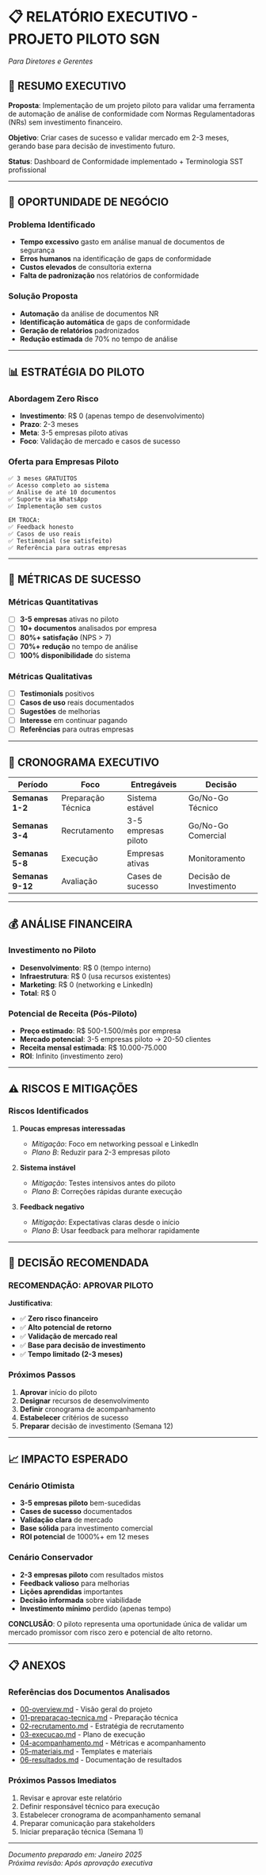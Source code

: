 # 📋 RELATÓRIO EXECUTIVO - PROJETO PILOTO SGN
*Para Diretores e Gerentes*

## 🎯 **RESUMO EXECUTIVO**

**Proposta**: Implementação de um projeto piloto para validar uma ferramenta de automação de análise de conformidade com Normas Regulamentadoras (NRs) sem investimento financeiro.

**Objetivo**: Criar cases de sucesso e validar mercado em 2-3 meses, gerando base para decisão de investimento futuro.

**Status**: Dashboard de Conformidade implementado + Terminologia SST profissional

---

## 💼 **OPORTUNIDADE DE NEGÓCIO**

### **Problema Identificado**
- **Tempo excessivo** gasto em análise manual de documentos de segurança
- **Erros humanos** na identificação de gaps de conformidade
- **Custos elevados** de consultoria externa
- **Falta de padronização** nos relatórios de conformidade

### **Solução Proposta**
- **Automação** da análise de documentos NR
- **Identificação automática** de gaps de conformidade
- **Geração de relatórios** padronizados
- **Redução estimada** de 70% no tempo de análise

---

## 📊 **ESTRATÉGIA DO PILOTO**

### **Abordagem Zero Risco**
- **Investimento**: R$ 0 (apenas tempo de desenvolvimento)
- **Prazo**: 2-3 meses
- **Meta**: 3-5 empresas piloto ativas
- **Foco**: Validação de mercado e casos de sucesso

### **Oferta para Empresas Piloto**
```
✅ 3 meses GRATUITOS
✅ Acesso completo ao sistema
✅ Análise de até 10 documentos
✅ Suporte via WhatsApp
✅ Implementação sem custos

EM TROCA:
✅ Feedback honesto
✅ Casos de uso reais
✅ Testimonial (se satisfeito)
✅ Referência para outras empresas
```

---

## 🎯 **MÉTRICAS DE SUCESSO**

### **Métricas Quantitativas**
- [ ] **3-5 empresas** ativas no piloto
- [ ] **10+ documentos** analisados por empresa
- [ ] **80%+ satisfação** (NPS > 7)
- [ ] **70%+ redução** no tempo de análise
- [ ] **100% disponibilidade** do sistema

### **Métricas Qualitativas**
- [ ] **Testimonials** positivos
- [ ] **Casos de uso** reais documentados
- [ ] **Sugestões** de melhorias
- [ ] **Interesse** em continuar pagando
- [ ] **Referências** para outras empresas

---

## 📅 **CRONOGRAMA EXECUTIVO**

| Período | Foco | Entregáveis | Decisão |
|---------|------|-------------|---------|
| **Semanas 1-2** | Preparação Técnica | Sistema estável | Go/No-Go Técnico |
| **Semanas 3-4** | Recrutamento | 3-5 empresas piloto | Go/No-Go Comercial |
| **Semanas 5-8** | Execução | Empresas ativas | Monitoramento |
| **Semanas 9-12** | Avaliação | Cases de sucesso | Decisão de Investimento |

---

## 💰 **ANÁLISE FINANCEIRA**

### **Investimento no Piloto**
- **Desenvolvimento**: R$ 0 (tempo interno)
- **Infraestrutura**: R$ 0 (usa recursos existentes)
- **Marketing**: R$ 0 (networking e LinkedIn)
- **Total**: R$ 0

### **Potencial de Receita (Pós-Piloto)**
- **Preço estimado**: R$ 500-1.500/mês por empresa
- **Mercado potencial**: 3-5 empresas piloto → 20-50 clientes
- **Receita mensal estimada**: R$ 10.000-75.000
- **ROI**: Infinito (investimento zero)

---

## ⚠️ **RISCOS E MITIGAÇÕES**

### **Riscos Identificados**
1. **Poucas empresas interessadas**
   - *Mitigação*: Foco em networking pessoal e LinkedIn
   - *Plano B*: Reduzir para 2-3 empresas piloto

2. **Sistema instável**
   - *Mitigação*: Testes intensivos antes do piloto
   - *Plano B*: Correções rápidas durante execução

3. **Feedback negativo**
   - *Mitigação*: Expectativas claras desde o início
   - *Plano B*: Usar feedback para melhorar rapidamente

---

## 🚀 **DECISÃO RECOMENDADA**

### **RECOMENDAÇÃO: APROVAR PILOTO**

**Justificativa**:
- ✅ **Zero risco financeiro**
- ✅ **Alto potencial de retorno**
- ✅ **Validação de mercado real**
- ✅ **Base para decisão de investimento**
- ✅ **Tempo limitado (2-3 meses)**

### **Próximos Passos**
1. **Aprovar** início do piloto
2. **Designar** recursos de desenvolvimento
3. **Definir** cronograma de acompanhamento
4. **Estabelecer** critérios de sucesso
5. **Preparar** decisão de investimento (Semana 12)

---

## 📈 **IMPACTO ESPERADO**

### **Cenário Otimista**
- **3-5 empresas piloto** bem-sucedidas
- **Cases de sucesso** documentados
- **Validação clara** de mercado
- **Base sólida** para investimento comercial
- **ROI potencial** de 1000%+ em 12 meses

### **Cenário Conservador**
- **2-3 empresas piloto** com resultados mistos
- **Feedback valioso** para melhorias
- **Lições aprendidas** importantes
- **Decisão informada** sobre viabilidade
- **Investimento mínimo** perdido (apenas tempo)

**CONCLUSÃO**: O piloto representa uma oportunidade única de validar um mercado promissor com risco zero e potencial de alto retorno.

---

## 📋 **ANEXOS**

### **Referências dos Documentos Analisados**
- [00-overview.md](./piloto/00-overview.md) - Visão geral do projeto
- [01-preparacao-tecnica.md](./piloto/01-preparacao-tecnica.md) - Preparação técnica
- [02-recrutamento.md](./piloto/02-recrutamento.md) - Estratégia de recrutamento
- [03-execucao.md](./piloto/03-execucao.md) - Plano de execução
- [04-acompanhamento.md](./piloto/04-acompanhamento.md) - Métricas e acompanhamento
- [05-materiais.md](./piloto/05-materiais.md) - Templates e materiais
- [06-resultados.md](./piloto/06-resultados.md) - Documentação de resultados

### **Próximos Passos Imediatos**
1. Revisar e aprovar este relatório
2. Definir responsável técnico para execução
3. Estabelecer cronograma de acompanhamento semanal
4. Preparar comunicação para stakeholders
5. Iniciar preparação técnica (Semana 1)

---

*Documento preparado em: Janeiro 2025*  
*Próxima revisão: Após aprovação executiva*
